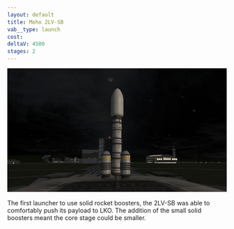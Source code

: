 ```yaml
---
layout: default
title: Moho 2LV-SB
vab__type: launch
cost: 
deltaV: 4500
stages: 2
---
```


![](/assets/moho-lvsb-launchpad.jpg)


The first launcher to use solid rocket boosters, the 2LV-SB was able to comfortably push its payload to LKO. The addition of the small solid boosters meant the core stage could be smaller. 
